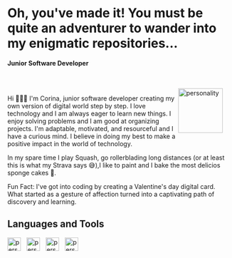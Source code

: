 # Oh, you've made it! You must be quite an adventurer to wander into my enigmatic repositories...

**Junior Software Developer**

<br/>
<br/>

<img align="right" width="100px" alt="personality" style="padding-right:20px" src="https://s3.amazonaws.com/shecodesio-production/uploads/files/000/090/370/original/pngegg.png?1689621386"/>

Hi 🙋🏻‍♀️ I'm Corina, junior software developer creating my own version of digital world step by step. I love technology and I am always eager to learn new things. I enjoy solving problems and I am good at organizing projects. I'm adaptable, motivated, and resourceful and I have a curious mind. I believe in doing my best to make a positive impact in the world of technology.

In my spare time I play Squash, go rollerblading long distances (or at least this is what my Strava says 😅),I like to paint and I bake the most delicios sponge cakes 🥰.

Fun Fact: I've got into coding by creating a Valentine's day digital card. What started as a gesture of affection turned into a captivating path of discovery and learning.

## Languages and Tools

<img align="left" width="30px" alt="personality" style="padding-right:10px" src="https://media.licdn.com/dms/image/C4E0BAQEHRfnOLgpl7g/company-logo_200_200/0/1519881942035?e=1697673600&v=beta&t=u35u2XVCnmhu0Br_3YwJordmUpu7MnFT6teuqEtVZ6w"/>

<img align="left" width="30px" alt="personality" style="padding-right:10px" src="https://en.wikipedia.org/wiki/CSS#/media/File:CSS3_logo_and_wordmark.svg"/>

<img align="left" width="30px" alt="personality" style="padding-right:10px" src="https://en.wikipedia.org/wiki/HTML#/media/File:HTML5_logo_and_wordmark.svg"/>

<img align="left" width="30px" alt="personality" style="padding-right:10px" src="https://media.licdn.com/dms/image/C560BAQGy6HfZ0i7mlA/company-logo_200_200/0/1628861565317?e=1697673600&v=beta&t=T_4M3AZu4BDtNztOcfHRVqOl9ihPh0ye-PAZ40KXboo"/>

<!--
**ecorina/ecorina** is a ✨ _special_ ✨ repository because its `README.md` (this file) appears on your GitHub profile.

Here are some ideas to get you started:

- 🔭 I’m currently working on
- 🌱 I’m currently learning
- 👯 I’m looking to collaborate on ...
- 🤔 I’m looking for help with ...
- 💬 Ask me about ...
- 📫 How to reach me: e_corina@hotmail.com
- ⚡ Fun fact:
-->
